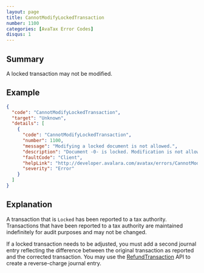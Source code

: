 ```yaml
---
layout: page
title: CannotModifyLockedTransaction
number: 1100
categories: [AvaTax Error Codes]
disqus: 1
---
```


## Summary

A locked transaction may not be modified.

## Example

```json
{
  "code": "CannotModifyLockedTransaction",
  "target": "Unknown",
  "details": [
    {
      "code": "CannotModifyLockedTransaction",
      "number": 1100,
      "message": "Modifying a locked document is not allowed.",
      "description": "Document -0- is locked. Modification is not allowed.",
      "faultCode": "Client",
      "helpLink": "http://developer.avalara.com/avatax/errors/CannotModifyLockedTransaction",
      "severity": "Error"
    }
  ]
}
```

## Explanation

A transaction that is `Locked` has been reported to a tax authority.  Transactions that have been reported to a tax authority are maintained indefinitely for audit purposes and may not be changed.

If a locked transaction needs to be adjusted, you must add a second journal entry reflecting the difference between the original transaction as reported and the corrected transaction.  You may use the [RefundTransaction](/api-reference/avatax/rest/v2/methods/Transactions/RefundTransaction/) API to create a reverse-charge journal entry.
